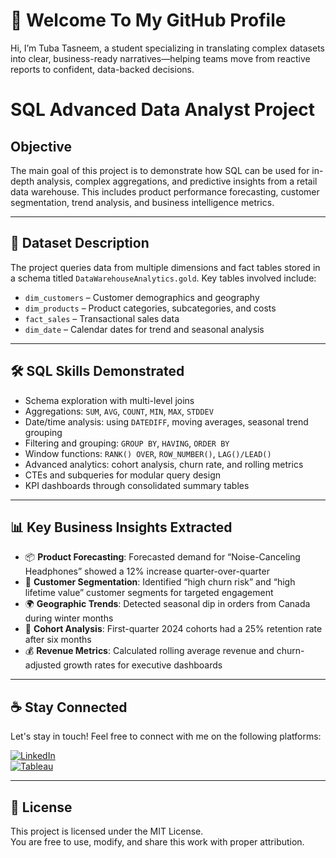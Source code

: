 # 👋 Welcome To My GitHub Profile

Hi, I’m Tuba Tasneem, a student specializing in translating complex datasets into clear, business-ready narratives—helping teams move from reactive reports to confident, data-backed decisions.

# SQL Advanced Data Analyst Project

##  Objective

The main goal of this project is to demonstrate how SQL can be used for in-depth analysis, complex aggregations, and predictive insights from a retail data warehouse. This includes product performance forecasting, customer segmentation, trend analysis, and business intelligence metrics.

---

## 📁 Dataset Description

The project queries data from multiple dimensions and fact tables stored in a schema titled `DataWarehouseAnalytics.gold`. Key tables involved include:

- `dim_customers` – Customer demographics and geography  
- `dim_products` – Product categories, subcategories, and costs  
- `fact_sales` – Transactional sales data  
- `dim_date` – Calendar dates for trend and seasonal analysis

---

## 🛠️ SQL Skills Demonstrated

- Schema exploration with multi-level joins  
- Aggregations: `SUM`, `AVG`, `COUNT`, `MIN`, `MAX`, `STDDEV`  
- Date/time analysis: using `DATEDIFF`, moving averages, seasonal trend grouping  
- Filtering and grouping: `GROUP BY`, `HAVING`, `ORDER BY`  
- Window functions: `RANK() OVER`, `ROW_NUMBER()`, `LAG()/LEAD()`  
- Advanced analytics: cohort analysis, churn rate, and rolling metrics  
- CTEs and subqueries for modular query design  
- KPI dashboards through consolidated summary tables

---

## 📊 Key Business Insights Extracted

- 📦 **Product Forecasting**: Forecasted demand for “Noise-Canceling Headphones” showed a 12% increase quarter-over-quarter  
- 👥 **Customer Segmentation**: Identified “high churn risk” and “high lifetime value” customer segments for targeted engagement  
- 🌍 **Geographic Trends**: Detected seasonal dip in orders from Canada during winter months  
- 📅 **Cohort Analysis**: First-quarter 2024 cohorts had a 25% retention rate after six months  
- 💰 **Revenue Metrics**: Calculated rolling average revenue and churn-adjusted growth rates for executive dashboards

---

## ☕ Stay Connected

Let's stay in touch! Feel free to connect with me on the following platforms:

[![LinkedIn](https://img.shields.io/badge/LinkedIn-red?style=for-the-badge&logo=LinkedIn&logoColor=white)](https://www.linkedin.com/in/tubatasneemofficial/)  
[![Tableau](https://img.shields.io/badge/Tableau-0077B5?style=for-the-badge&logo=Tableau&logoColor=white)](https://public.tableau.com/app/profile/lilee.jas/vizzes)

---

## 📄 License

This project is licensed under the MIT License.  
You are free to use, modify, and share this work with proper attribution.
